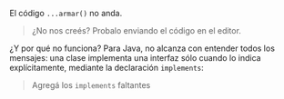 El código `...armar()` no anda. 

> ¿No nos creés? Probalo enviando el código en el editor. 

¿Y por qué no funciona? Para Java, no alcanza con entender todos los mensajes: una clase implementa una interfaz sólo cuando lo indica explícitamente, mediante la declaración `implements`: 

> Agregá los `implements` faltantes